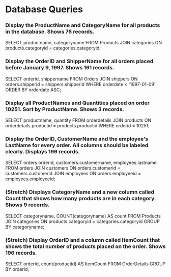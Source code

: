 # Database Queries

### Display the ProductName and CategoryName for all products in the database. Shows 76 records.

SELECT productname, categoryname 
FROM Products
JOIN categories ON products.categoryid = categories.categoryid;

### Display the OrderID and ShipperName for all orders placed before January 9, 1997. Shows 161 records.

SELECT orderid, shippername 
FROM Orders
JOIN shippers ON orders.shipperid = shippers.shipperid
WHERE orderdate < '1997-01-09'
ORDER BY orderdate ASC;

### Display all ProductNames and Quantities placed on order 10251. Sort by ProductName. Shows 3 records.

SELECT productname, quantity 
FROM orderdetails
JOIN products ON orderdetails.productid = products.productid
WHERE orderid = 10251;

### Display the OrderID, CustomerName and the employee's LastName for every order. All columns should be labeled clearly. Displays 196 records.

SELECT orders.orderid, customers.customername, employees.lastname
FROM orders
JOIN customers ON orders.customerid = customers.customerid
JOIN employees ON orders.employeeid = employees.employeeid;

### (Stretch)  Displays CategoryName and a new column called Count that shows how many products are in each category. Shows 9 records.

SELECT categoryname, COUNT(categoryname) AS count 
FROM Products
JOIN categories ON products.categoryid = categories.categoryid
GROUP BY categoryname;

### (Stretch) Display OrderID and a  column called ItemCount that shows the total number of products placed on the order. Shows 196 records. 

SELECT orderid, count(productid) AS ItemCount
FROM OrderDetails
GROUP BY orderid;